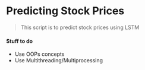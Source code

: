 # Predicting Stock Prices

> This script is to predict stock prices using LSTM

#### Stuff to do
- Use OOPs concepts
- Use Multithreading/Multiprocessing